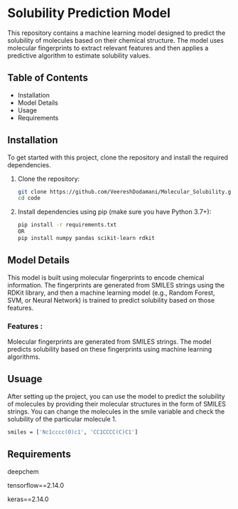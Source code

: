 # Solubility Prediction Model

This repository contains a machine learning model designed to predict the solubility of molecules based on their chemical structure.
The model uses molecular fingerprints to extract relevant features and then applies a predictive algorithm to estimate solubility values. 

## Table of Contents
- Installation
- Model Details
- Usage
- Requirements

## Installation

To get started with this project, clone the repository and install the required dependencies.

1. Clone the repository:
   ```bash
   git clone https://github.com/VeereshDodamani/Molecular_Solubility.git
   cd code
2. Install dependencies using pip (make sure you have Python 3.7+):
   ```bash
   pip install -r requirements.txt
   OR
   pip install numpy pandas scikit-learn rdkit

## Model Details

This model is built using molecular fingerprints to encode chemical information. The fingerprints are generated from SMILES strings using the RDKit library, and then a machine learning model (e.g., Random Forest, SVM, or Neural Network) is trained to predict solubility based on those features.

### Features :
Molecular fingerprints are generated from SMILES strings.
The model predicts solubility based on these fingerprints using machine learning algorithms.
## Usuage
After setting up the project, you can use the model to predict the solubility of molecules by providing their molecular structures in the form of SMILES strings.
You can change the molecules in the smile variable and check the solubility of the particular molecule
1. 
```bash
smiles = ['Nc1cccc(O)c1', 'CC1CCCC(C)C1']
```

## Requirements
deepchem

tensorflow==2.14.0

keras==2.14.0
